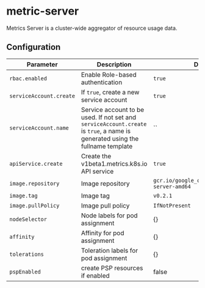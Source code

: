 # metric-server

Metrics Server is a cluster-wide aggregator of resource usage data.

## Configuration

Parameter | Description | Default
--- | --- | ---
`rbac.enabled` | Enable Role-based authentication | `true`
`serviceAccount.create` | If `true`, create a new service account | `true`
`serviceAccount.name` | Service account to be used. If not set and `serviceAccount.create` is `true`, a name is generated using the fullname template | ``
`apiService.create` | Create the v1beta1.metrics.k8s.io API service | `true`
`image.repository` | Image repository | `gcr.io/google_containers/metrics-server-amd64`
`image.tag` | Image tag | `v0.2.1`
`image.pullPolicy` | Image pull policy | `IfNotPresent`
`nodeSelector`  | Node labels for pod assignment  | {} 
`affinity`  | Affinity for pod assignment | {}
`tolerations`  | Toleration labels for pod assignment   | {} 
`pspEnabled` | create PSP resources if enabled | false
